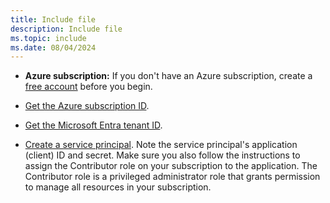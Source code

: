 ```yaml
---
title: Include file
description: Include file
ms.topic: include
ms.date: 08/04/2024
---
```


- **Azure subscription:** If you don't have an Azure subscription, create a [free account](https://azure.microsoft.com/free/?ref=microsoft.com&utm_source=microsoft.com&utm_medium=docs&utm_campaign=visualstudio) before you begin.

- [Get the Azure subscription ID](/azure/media-services/latest/setup-azure-subscription-how-to?tabs=portal).

- [Get the Microsoft Entra tenant ID](/azure/active-directory/fundamentals/how-to-find-tenant).

- [Create a service principal](/azure/active-directory/develop/howto-create-service-principal-portal). Note the service principal's application (client) ID and secret. Make sure you also follow the instructions to assign the Contributor role on your subscription to the application. The Contributor role is a privileged administrator role that grants permission to manage all resources in your subscription.
